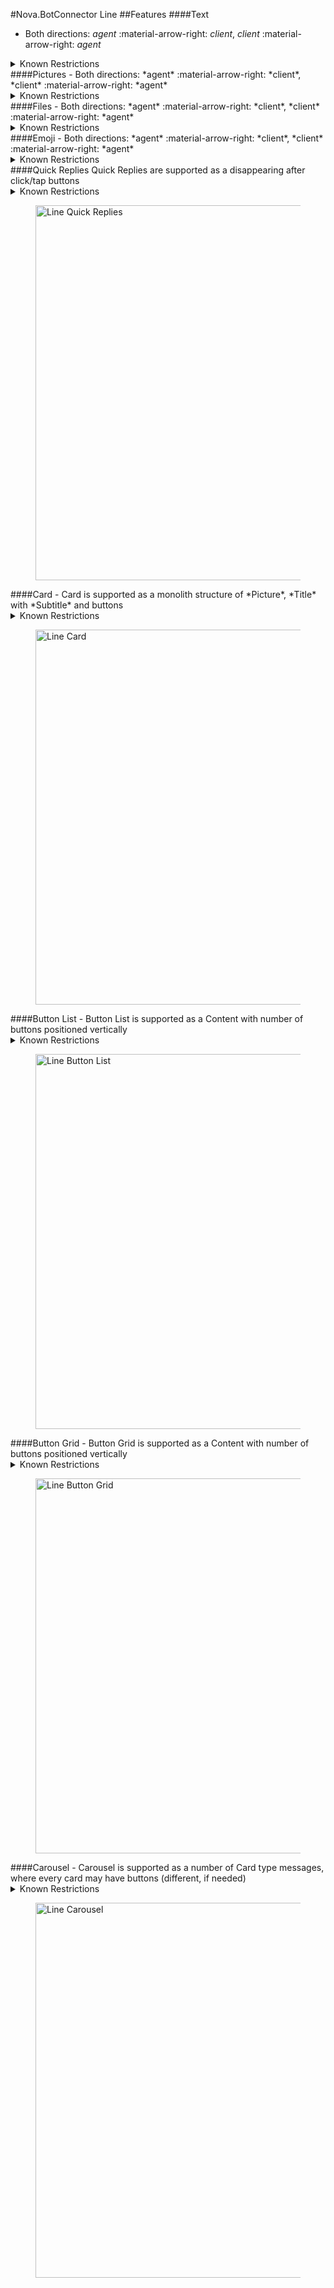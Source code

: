 #Nova.BotConnector Line
##Features
####Text
- Both directions: *agent* :material-arrow-right: *client*, *client* :material-arrow-right: *agent*

<details><summary>Known Restrictions</summary>
<p>
```
• Maximum character limit is 5000
```
</p>
</details>
####Pictures
- Both directions: *agent* :material-arrow-right: *client*, *client* :material-arrow-right: *agent*

<details><summary>Known Restrictions</summary>
<p>
```
• Formats: JPEG, PNG
• Maximum image size: no limit
• Maximum file size: 10MB
```
</p>
</details>
####Files
- Both directions: *agent* :material-arrow-right: *client*, *client* :material-arrow-right: *agent*

<details><summary>Known Restrictions</summary>
<p>
```
• File size up to 300MB
• There is a storage period of 30 days only for files larger than 50MB
• The total storage (Keep) limit is 1GB
• Most items can be saved in Keep for any length of time
• Maximum length of video: no limit
• Maximum video file size: 200MB (unofficially, can be up to 300MB, but only if there wont be API timeout)
```
</p>
</details>
####Emoji
- Both directions: *agent* :material-arrow-right: *client*, *client* :material-arrow-right: *agent*
<details><summary>Known Restrictions</summary>
<p>
```
• Maximum of 20 LINE emoji's
```
</p>
</details>
####Quick Replies
Quick Replies are supported as a disappearing after click/tap buttons
<details><summary>Known Restrictions</summary>
<p>
```
• Type: quickReply
• Maximum content length is 5000 characters
• Maximum 13 buttons
• Maximum label length is 20 characters
```
</p>
</details>
<figure> <img src="/nova.docs/components/botconnector/examples/LineConnectorQuickReplies.png" title="Line Quick Replies" width="600" height"500"> </a> </figure>
####Card
- Card is supported as a monolith structure of *Picture*, *Title* with *Subtitle* and buttons
<details><summary>Known Restrictions</summary>
<p>
```
• Type buttons template
• Maximum label length is 20 characters
• Maximum title length is 40 characters
• Maximum subtitle length is 60 characters
```
</p>
</details>
<figure> <img src="/nova.docs/components/botconnector/examples/LineConnectorCard.png" title="Line Card" width="600" height"500"> </a> </figure>
####Button List
- Button List is supported as a Content with number of buttons positioned vertically 
<details><summary>Known Restrictions</summary>
<p>
```
• Type Flex message
• Maximum label length is 20 characters
```
</p>
</details>
<figure> <img src="/nova.docs/components/botconnector/examples/LineConnectorButtonlist.png" title="Line Button List" width="600" height"500"> </a> </figure>
####Button Grid
- Button Grid is supported as a Content with number of buttons positioned vertically 
<details><summary>Known Restrictions</summary>
<p>
```
• Type Flex message
• Maximum label length is 20 characters
```
</p>
</details>
<figure> <img src="/nova.docs/components/botconnector/examples/LineConnectorButtongrid.png" title="Line Button Grid" width="600" height"500"> </a> </figure>
####Carousel
- Carousel is supported as a number of Card type messages, where every card may have buttons (different, if needed)
<details><summary>Known Restrictions</summary>
<p>
```
• Type: carousel template
• Maximum 10 cards
• Maximum label length is 20 characters
• Maximum title length is 40 characters
• Maximum subtitle length is 60 characters
• All messages in a carousel must have the same number of images, buttons, and fields
• Pictures are must be in JPEG or PNG image with a maximum width of 1024 pixels. The image URL maximum is 1,000 characters
```
</p>
</details>
<figure> <img src="/nova.docs/components/botconnector/examples/LineConnectorCarousel.png" title="Line Carousel" width="600" height"500"> </a> </figure>